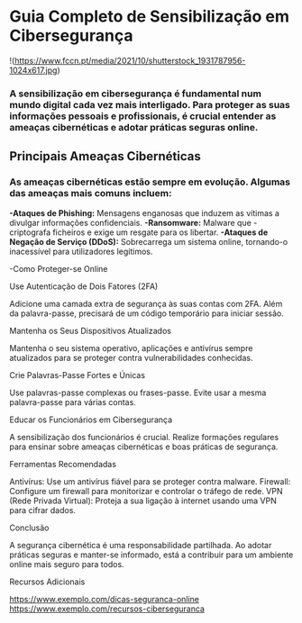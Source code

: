 # Guia Completo de Sensibilização em Cibersegurança

!(https://www.fccn.pt/media/2021/10/shutterstock_1931787956-1024x617.jpg)

### A sensibilização em cibersegurança é fundamental num mundo digital cada vez mais interligado. Para proteger as suas informações pessoais e profissionais, é crucial entender as ameaças cibernéticas e adotar práticas seguras online.

## **Principais Ameaças Cibernéticas**

### As ameaças cibernéticas estão sempre em evolução. Algumas das ameaças mais comuns incluem:

**-Ataques de Phishing:** Mensagens enganosas que induzem as vítimas a divulgar informações confidenciais. 
**-Ransomware:** Malware que -criptografa ficheiros e exige um resgate para os libertar.
**-Ataques de Negação de Serviço (DDoS):** Sobrecarrega um sistema online, tornando-o inacessível para utilizadores legítimos.

-Como Proteger-se Online

Use Autenticação de Dois Fatores (2FA)

Adicione uma camada extra de segurança às suas contas com 2FA. Além da palavra-passe, precisará de um código temporário para iniciar sessão.

Mantenha os Seus Dispositivos Atualizados

Mantenha o seu sistema operativo, aplicações e antivírus sempre atualizados para se proteger contra vulnerabilidades conhecidas.

Crie Palavras-Passe Fortes e Únicas

Use palavras-passe complexas ou frases-passe. Evite usar a mesma palavra-passe para várias contas.

Educar os Funcionários em Cibersegurança

A sensibilização dos funcionários é crucial. Realize formações regulares para ensinar sobre ameaças cibernéticas e boas práticas de segurança.

Ferramentas Recomendadas

Antivírus: Use um antivírus fiável para se proteger contra malware. Firewall: Configure um firewall para monitorizar e controlar o tráfego de rede. VPN (Rede Privada Virtual): Proteja a sua ligação à internet usando uma VPN para cifrar dados.

Conclusão

A segurança cibernética é uma responsabilidade partilhada. Ao adotar práticas seguras e manter-se informado, está a contribuir para um ambiente online mais seguro para todos.

Recursos Adicionais

https://www.exemplo.com/dicas-seguranca-online
https://www.exemplo.com/recursos-ciberseguranca
